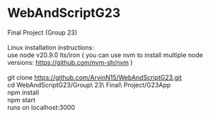 # WebAndScriptG23
Final Project (Group 23)
<br>
<br>
Linux installation instructions:
<br>
use node v20.9.0 lts/iron ( you can use nvm to install multiple node versions: https://github.com/nvm-sh/nvm )
<br>
<br>
git clone https://github.com/ArvinN15/WebAndScriptG23.git
<br>
cd WebAndScriptG23/Group\ 23\ Final\ Project/G23App
<br>
npm install
<br>
npm start
<br>
runs on localhost:3000
